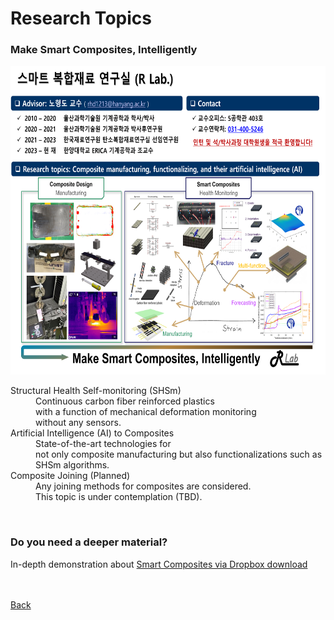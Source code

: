 

# Research Topics


### **Make Smart Composites, Intelligently**

<img src="assets/css/OnePager of RLab_230906.png" alt="OnePager" width="653" height="494" > 

<dl>
<dt>Structural Health Self-monitoring (SHSm) </dt>
<dd>Continuous carbon fiber reinforced plastics <br>
  with a function of mechanical deformation monitoring <br>
  without any sensors. </dd>

<dt>Artificial Intelligence (AI) to Composites </dt>
<dd>State-of-the-art technologies for <br>
  not only composite manufacturing 
  but also functionalizations such as SHSm algorithms. </dd>

<dt>Composite Joining (Planned) </dt>
<dd>Any joining methods for composites are considered. <br> 
    This topic is under contemplation (TBD). </dd>
</dl>
<br>

### **Do you need a deeper material?**
In-depth demonstration about
<a href="https://www.dropbox.com/scl/fi/t27ztgfpv92evkp1e8s7x/Intro-for-ERICA_-_230906_V3.pdf?rlkey=vhu19xqiuq7mnmdoxk0g77h5d&dl=0" target="blank">Smart Composites via Dropbox download</a>
<br> <br><br>

[Back](./)
<br>
<br>

